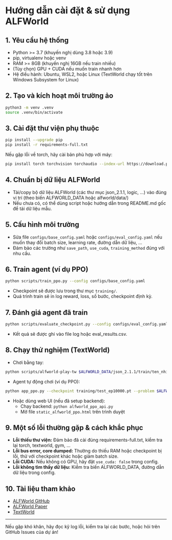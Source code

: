 # Hướng dẫn cài đặt & sử dụng ALFWorld

## 1. Yêu cầu hệ thống
- Python >= 3.7 (khuyến nghị dùng 3.8 hoặc 3.9)
- pip, virtualenv hoặc venv
- RAM >= 8GB (khuyến nghị 16GB nếu train nhiều)
- (Tùy chọn) GPU + CUDA nếu muốn train nhanh hơn
- Hệ điều hành: Ubuntu, WSL2, hoặc Linux (TextWorld chạy tốt trên Windows Subsystem for Linux)

## 2. Tạo và kích hoạt môi trường ảo
```bash
python3 -m venv .venv
source .venv/bin/activate
```

## 3. Cài đặt thư viện phụ thuộc
```bash
pip install --upgrade pip
pip install -r requirements-full.txt
```
Nếu gặp lỗi về torch, hãy cài bản phù hợp với máy:
```bash
pip install torch torchvision torchaudio --index-url https://download.pytorch.org/whl/cpu
```

## 4. Chuẩn bị dữ liệu ALFWorld
- Tải/copy bộ dữ liệu ALFWorld (các thư mục json_2.1.1, logic, ...) vào đúng vị trí (theo biến ALFWORLD_DATA hoặc alfworld/data/)
- Nếu chưa có, có thể dùng script hoặc hướng dẫn trong README.md gốc để tải dữ liệu mẫu.

## 5. Cấu hình môi trường
- Sửa file `configs/base_config.yaml` hoặc `configs/eval_config.yaml` nếu muốn thay đổi batch size, learning rate, đường dẫn dữ liệu, ...
- Đảm bảo các trường như `save_path`, `use_cuda`, `training_method` đúng với nhu cầu.

## 6. Train agent (ví dụ PPO)
```bash
python scripts/train_ppo.py --config configs/base_config.yaml
```
- Checkpoint sẽ được lưu trong thư mục `training/`.
- Quá trình train sẽ in log reward, loss, số bước, checkpoint định kỳ.

## 7. Đánh giá agent đã train
```bash
python scripts/evaluate_checkpoint.py --config configs/eval_config.yaml --checkpoint training/test_ep10000.pt
```
- Kết quả sẽ được ghi vào file log hoặc eval_results.csv.

## 8. Chạy thử nghiệm (TextWorld)
- Chơi bằng tay:
```bash
python scripts/alfworld-play-tw $ALFWORLD_DATA/json_2.1.1/train/ten_nhiem_vu/trial_xxx/
```
- Agent tự động chơi (ví dụ PPO):
```bash
python app_ppo.py --checkpoint training/test_ep10000.pt --problem $ALFWORLD_DATA/json_2.1.1/train/ten_nhiem_vu/trial_xxx/
```
- Hoặc dùng web UI (nếu đã setup backend):
  - Chạy backend: `python alfworld_ppo_api.py`
  - Mở file `static_alfworld_ppo.html` trên trình duyệt

## 9. Một số lỗi thường gặp & cách khắc phục
- **Lỗi thiếu thư viện:** Đảm bảo đã cài đúng requirements-full.txt, kiểm tra lại torch, textworld, gym, ...
- **Lỗi bus error, core dumped:** Thường do thiếu RAM hoặc checkpoint bị lỗi, thử với checkpoint khác hoặc giảm batch size.
- **Lỗi CUDA:** Nếu không có GPU, hãy đặt `use_cuda: false` trong config.
- **Lỗi không tìm thấy dữ liệu:** Kiểm tra biến ALFWORLD_DATA, đường dẫn dữ liệu trong config.

## 10. Tài liệu tham khảo
- [ALFWorld GitHub](https://github.com/alfworld/alfworld)
- [ALFWorld Paper](https://arxiv.org/abs/2010.03768)
- [TextWorld](https://aka.ms/textworld)

---
Nếu gặp khó khăn, hãy đọc kỹ log lỗi, kiểm tra lại các bước, hoặc hỏi trên GitHub Issues của dự án! 